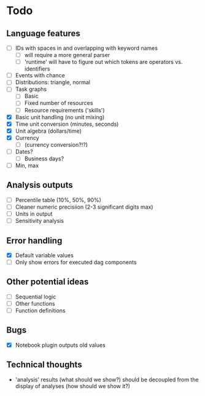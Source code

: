 # Todo

## Language features

- [ ] IDs with spaces in and overlapping with keyword names
  - [ ] will require a more general parser
  - [ ] 'runtime' will have to figure out which tokens are operators vs. identifiers
- [ ] Events with chance
- [ ] Distributions: triangle, normal
- [ ] Task graphs
  - [ ] Basic
  - [ ] Fixed number of resources
  - [ ] Resource requirements ('skills')
- [x] Basic unit handling (no unit mixing)
- [x] Time unit conversion (minutes, seconds)
- [x] Unit algebra (dollars/time)
- [x] Currency
  - [ ] (currency conversion?!?)
- [ ] Dates?
  - [ ] Business days?
- [ ] Min, max

## Analysis outputs

- [ ] Percentile table (10%, 50%, 90%)
- [ ] Cleaner numeric precisiion (2-3 significant digits max)
- [ ] Units in output
- [ ] Sensitivity analysis

## Error handling

- [x] Default variable values
- [ ] Only show errors for executed dag components

## Other potential ideas

- [ ] Sequential logic
- [ ] Other functions
- [ ] Function definitions

## Bugs

- [x] Notebook plugin outputs old values

## Technical thoughts

- 'analysis' results (what should we show?) should be decoupled from the display of analyses (how should we show it?)
